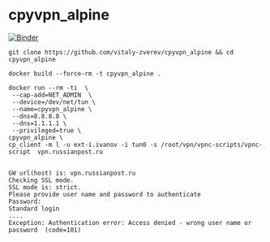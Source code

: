 # cpyvpn_alpine

[![Binder](https://mybinder.org/badge_logo.svg)](https://mybinder.org/v2/gh/vitaly-zverev/cpyvpn_alpine/HEAD?labpath=TryMeInBinder.ipynb)

```
git clone https://github.com/vitaly-zverev/cpyvpn_alpine && cd cpyvpn_alpine

docker build --force-rm -t cpyvpn_alpine .

docker run --rm -ti  \
 --cap-add=NET_ADMIN  \
 --device=/dev/net/tun \
 --name=cpyvpn_alpine \
 --dns=8.8.8.8 \
 --dns=1.1.1.1 \
 --privileged=true \
cpyvpn_alpine \
cp_client -m l -u ext-i.ivanov -i tun0 -s /root/vpn/vpnc-scripts/vpnc-script  vpn.russianpost.ru


```

```
GW url(host) is: vpn.russianpost.ru
Checking SSL mode.
SSL mode is: strict.
Please provide user name and password to authenticate
Password:
Standard login
....
Exception: Authentication error: Access denied - wrong user name or password  (code=101)
```
